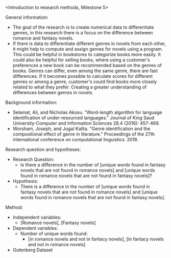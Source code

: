 <Introduction to research methods, Milestone 5>

General information:
- The goal of the research is to create numerical data to differentiate genres, in this research there is a focus on the difference between romance and fantasy novels.
- If there is data to differentiate different genres in novels from each other, it might help to compute and assign genres for novels using a program. This could be helpful in bookstores to categorize books more easily. It could also be helpful for selling books, where using a customer's preferences a new book can be recommended based on the genres of books. Genres can differ, even among the same genre, there are fast differences. If it becomes possible to calculate scores for different genres or among a genre, customer's could find books more closely related to what they prefer. Creating a greater understanding of differences between genres in novels.

Background information:
- Selamat, Ali, and Nicholas Akosu. "Word-length algorithm for language identification of under-resourced languages." Journal of King Saud University-Computer and Information Sciences 28.4 (2016): 457-469.
- Worsham, Joseph, and Jugal Kalita. "Genre identification and the compositional effect of genre in literature." Proceedings of the 27th international conference on computational linguistics. 2018.

Research question and hypotheses:
- Research Question:
  - Is there a difference in the number of [unique words found in fantasy novels that are not found in romance novels] and [unique words found in romance novels that are not found in fantasy novels]?
- Hypothesis:
  - There is a difference in the number of [unique words found in fantasy novels that are not found in romance novels] and [unique words found in romance novels that are not found in fantasy novels].

Method:
- Independent variables:
  - [Romance novels], [Fantasy novels]
- Dependent variables:
  - Number of unique words found:
    - [in romance novels and not in fantacy novels], [in fantacy novels and not in romance novels]
- Gutenberg Dataset
